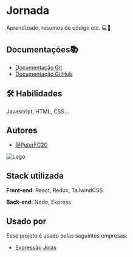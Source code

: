 # Jornada

Aprendizado, resumos de código etc.
💻📓

## Documentações📚
- [Documentação Git](https://git-scm.com/docs) 
- [Documentação GitHub](https://docs.github.com/pt)
## 🛠 Habilidades
Javascript, HTML, CSS...


## Autores

- [@PeterFC20](https://github.com/PeterFC20)


![Logo](https://www.expressaojoias.com.br/project/expressaojoias.com.br/views/geral/img/logo.png)



## Stack utilizada

**Front-end:** React, Redux, TailwindCSS

**Back-end:** Node, Express


## Usado por

Esse projeto é usado pelas seguintes empresas:

- [Expressão Joias](www.expressaojoias.com.br)
